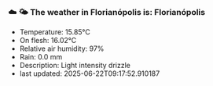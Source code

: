 ### ☁️ 🌤️  The weather in Florianópolis is: Florianópolis

- Temperature: 15.85°C
- On flesh: 16.02°C
- Relative air humidity: 97%
- Rain: 0.0 mm
- Description: Light intensity drizzle
- last updated: 2025-06-22T09:17:52.910187
